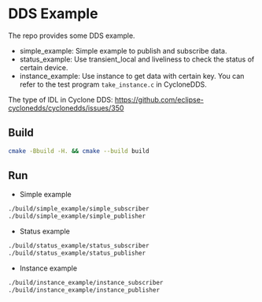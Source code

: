 # DDS Example

The repo provides some DDS example.

* simple_example: Simple example to publish and subscribe data.
* status_example: Use transient_local and liveliness to check the status of certain device.
* instance_example: Use instance to get data with certain key. You can refer to the test program `take_instance.c` in CycloneDDS.

The type of IDL in Cyclone DDS: https://github.com/eclipse-cyclonedds/cyclonedds/issues/350

## Build

```bash
cmake -Bbuild -H. && cmake --build build
```

## Run

* Simple example

```bash
./build/simple_example/simple_subscriber
./build/simple_example/simple_publisher
```

* Status example

```bash
./build/status_example/status_subscriber
./build/status_example/status_publisher
```

* Instance example

```bash
./build/instance_example/instance_subscriber
./build/instance_example/instance_publisher
```
